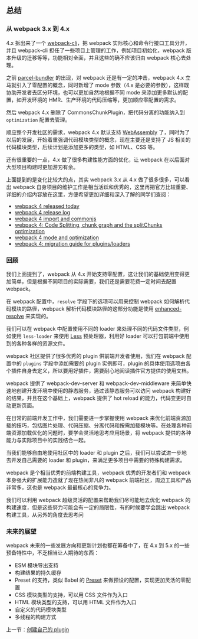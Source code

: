 ## 总结

### 从 webpack 3.x 到 4.x

4.x 拆出来了一个 [webpack-cli](https://github.com/webpack/webpack-cli)，把 webpack 实际核心和命令行接口工具分开，并且 webpack-cli 担任了一些项目上管理的工作，例如项目初始化，webpack 版本升级的迁移等等，功能相对全面，并且这些的确不应该归由 webpack 核心去处理。

之前 [parcel-bundler](https://parceljs.org/) 的出现，对 webpack 还是有一定的冲击，webpack 4.x 立马就引入了零配置的概念，同时新增了 mode 参数（4.x 是必要的参数），这样既协助开发者去区分环境，也可以更加自然地根据不同 mode 来添加更多默认的配置，如开发环境的 HMR、生产环境的代码压缩等，更加顺应零配置的需求。

然后 webpack 4.x 删除了 CommonsChunkPlugin，把代码分离的功能纳入到 `optimization` 配置去管理。

顺应整个开发社区的需求，webpack 4.x 默认支持 [WebAssembly](https://developer.mozilla.org/en-US/docs/WebAssembly) 了，同时为了以后的发展，开始着重强调代码模块类型的概念，现在主要还是支持了 JS 相关的代码模块类型，后续计划是添加更多的类型，如 HTML、CSS 等。

还有很重要的一点，4.x 做了很多构建性能方面的优化，让 webpack 在以后面对大型项目构建时更加游刃有余。

上面提到的是变化比较大的点，其实 webpack 3.x 从 4.x 做了很多很多，可以看出 webpack 自身项目的维护工作是相当活跃和优秀的，这里再把官方比较重要、详细的介绍内容放在这里，方便希望更加详细和深入了解的同学们查阅：

- [webpack 4 released today](https://medium.com/webpack/webpack-4-released-today-6cdb994702d4)
- [webpack 4 release log](https://github.com/webpack/webpack/releases/tag/v4.0.0)
- [webpack 4 import and commonjs](https://medium.com/webpack/webpack-4-import-and-commonjs-d619d626b655)
- [webpack 4: Code Splitting, chunk graph and the splitChunks optimization](https://medium.com/webpack/webpack-4-code-splitting-chunk-graph-and-the-splitchunks-optimization-be739a861366)
- [webpack 4 mode and optimization](https://medium.com/webpack/webpack-4-mode-and-optimization-5423a6bc597a)
- [webpack 4: migration guide for plugins/loaders](https://medium.com/webpack/webpack-4-migration-guide-for-plugins-loaders-20a79b927202)

### 回顾

我们上面提到了，webpack 从 4.x 开始支持零配置，这让我们的基础使用变得更加简单，但是根据不同项目的实际需要，我们还是需要花费一定时间去配置 webpack。

在 webpack 配置中，`resolve` 字段下的选项可以用来控制 webpack 如何解析代码模块的路径，webpack 解析代码模块路径的这部分功能是使用 [enhanced-resolve](https://github.com/webpack/enhanced-resolve/) 来实现的。

我们可以在 webpack 中配置使用不同的 loader 来处理不同的代码文件类型，例如使用 `less-loader` 来使用 [Less](https://github.com/less/less.js) 预处理器，利用好 loader 可以打包前端中使用到的各种各样的资源文件。

webpack 社区提供了很多优秀的 plugin 供前端开发者使用，我们在 webpack 配置中的 `plugins` 字段中添加需要的 plugin 实例即可，plugin 的具体使用选项由各个插件自身去定义，所以要用好插件，需要耐心地阅读插件官方提供的使用文档。

webpack 提供了 webpack-dev-server 和 webpack-dev-middleware 来简单快速地创建开发环境中使用的静态服务，通过该静态服务可以访问 webpack 构建好的结果，并且在这个基础上，webpack 提供了 hot reload 的能力，代码变更时自动更新页面。

在日常的前端开发工作中，我们需要进一步掌握使用 webpack 来优化前端资源加载的技巧，包括图片处理、代码压缩、分离代码和按需加载模块等。在处理各种前端资源加载优化的问题时，要学会灵活地思考应用场景，将 webpack 提供的各种能力与实际项目中的实践结合一起。

当我们能够自由地使用社区中的 loader 和 plugin 之后，我们可以尝试进一步地去开发自己需要的 loader 和 plugin，来满足更多项目中需要的特殊构建需求。

webpack 是个相当优秀的前端构建工具，webpack 优秀的开发者们和 webpack 本身强大的扩展能力造就了现在热闹非凡的 webpack 前端社区，周边工具和产品非常多，这也是 webpack 最最核心的竞争力。

我们可以利用 webpack 超级灵活的配置来帮助我们尽可能地去优化 webpack 的构建速度，但是这些努力可能会有一定的局限性，有的时候要学会跳出 webpack 构建工具，从另外的角度去思考问

### 未来的展望

webpack 未来的一些发展方向和更新计划也都在筹备中了，在 4.x 到 5.x 的一些预备特性中，不乏相当让人期待的东西：

- ESM 模块导出支持
- 构建结果的持久缓存
- Preset 的支持，类似 Babel 的 [Preset](https://babeljs.io/docs/en/babel-preset-env/) 来做预设的配置，实现更加灵活的零配置
- CSS 模块类型的支持，可以用 CSS 文件作为入口
- HTML 模块类型的支持，可以用 HTML 文件作为入口
- 自定义的代码模块类型
- 多线程的构建方式

上一节：[创建自己的 plugin](https://github.com/lsxlsxxslxsl/Read-Books-Notes/blob/master/post/webpck4%E5%88%9D%E4%BD%93%E9%AA%8C/11.%E5%88%9B%E5%BB%BA%E8%87%AA%E5%B7%B1%E7%9A%84%20plugin.md)